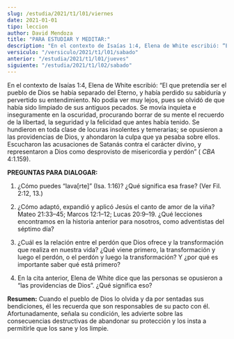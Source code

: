 ```yaml
---
slug: /estudia/2021/t1/l01/viernes
date: 2021-01-01
tipo: leccion
author: David Mendoza
title: "PARA ESTUDIAR Y MEDITAR:"
description: "En el contexto de Isaías 1:4, Elena de White escribió: “El que pretendía ser el pueblo de Dios se había separado del Eterno, y había perdido su sabiduría y pervertido su entendimiento. No podía ver muy lejos, pues se olvidó de que había sido limpiado de sus antiguos pecados"
versiculo: "/versiculo/2021/t1/l01/sabado"
anterior: "/estudia/2021/t1/l01/jueves"
siguiente: "/estudia/2021/t1/l02/sabado"
---
```


En el contexto de Isaías 1:4, Elena de White escribió:
“El que pretendía ser el pueblo de Dios se había
separado del Eterno, y había perdido su sabiduría y
pervertido su entendimiento. No podía ver muy lejos, pues se
olvidó de que había sido limpiado de sus antiguos pecados.
Se movía inquieta e inseguramente en la oscuridad, procurando
borrar de su mente el recuerdo de la libertad, la seguridad y la
felicidad que antes había tenido. Se hundieron en toda clase de
locuras insolentes y temerarias; se opusieron a las providencias de
Dios, y ahondaron la culpa que ya pesaba sobre ellos. Escucharon las
acusaciones de Satanás contra el carácter divino, y
representaron a Dios como desprovisto de misericordia y
perdón” ( _CBA_ 4:1.159).


**PREGUNTAS PARA DIALOGAR:**

1.  ¿Cómo puedes “lava[rte]” (Isa. 1:16)?
     ¿Qué significa esa frase? (Ver Fil. 2:12, 13.)

2.  ¿Cómo adaptó, expandió y aplicó Jesús
     el canto de amor de la viña? Mateo 21:33–45; Marcos
     12:1–12; Lucas 20:9–19. ¿Qué lecciones
     encontramos en la historia anterior para nosotros, como adventistas
     del séptimo día?

3.  ¿Cuál es la relación entre el perdón que Dios
     ofrece y la transformación que realiza en nuestra vida?
     ¿Qué viene primero, la transformación y luego el
     perdón, o el perdón y luego la transformación? Y
     ¿por qué es importante saber qué está primero?

4.  En la cita anterior, Elena de White dice que las personas se
     opusieron a “las providencias de Dios”. ¿Qué
     significa eso?


**Resumen:** Cuando el pueblo de Dios lo olvida y da por sentadas
sus bendiciones, él les recuerda que son responsables de su pacto
con él. Afortunadamente, señala su condición, les
advierte sobre las consecuencias destructivas de abandonar su
protección y los insta a permitirle que los sane y los limpie.
